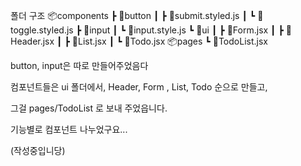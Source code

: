 폴더 구조
📦components
 ┣ 📂button
 ┃ ┣ 📜submit.styled.js
 ┃ ┗ 📜toggle.styled.js
 ┣ 📂input
 ┃ ┗ 📜input.style.js
 ┗ 📂ui
 ┃ ┣ 📜Form.jsx
 ┃ ┣ 📜Header.jsx
 ┃ ┣ 📜List.jsx
 ┃ ┗ 📜Todo.jsx
 📦pages
 ┗ 📜TodoList.jsx

 button, input은 따로 만들어주었음다

 컴포넌트들은 ui 폴더에서,
 Header, Form , List, Todo 순으로 만들고,

 그걸 pages/TodoList 로 보내 주었읍니다.

 기능별로 컴포넌트 나누었구요...

(작성중입니당)